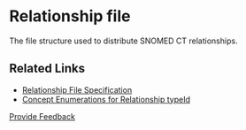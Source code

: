 # Relationship file

The file structure used to distribute SNOMED CT relationships.

## Related Links

* [Relationship File Specification](<../../../4 component-release-files-specification/4.2 file-format-specifications/4.2.3-relationship-file-specification.md>)
* [Concept Enumerations for Relationship typeId](../../appendix-e-concept-enumerations/e7-concept-enumerations-for-relationship-typeid.md)






<a href="https://docs.google.com/forms/d/e/1FAIpQLScTmbZIf0UEQwYDkY27EEWBkaiYkHSbR0_9DmFrMLXoQLyL7Q/viewform?usp=pp_url&entry.1767247133=Release+File+Specification&entry.670899847=Relationship%20file" class="button primary">Provide Feedback</a>
